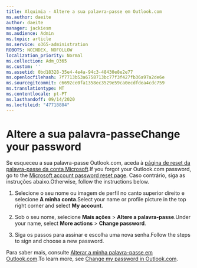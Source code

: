 ```yaml
---
title: Alquimia - Altere a sua palavra-passe em Outlook.com
ms.author: daeite
author: daeite
manager: jackiesm
ms.audience: Admin
ms.topic: article
ms.service: o365-administration
ROBOTS: NOINDEX, NOFOLLOW
localization_priority: Normal
ms.collection: Adm_O365
ms.custom: ''
ms.assetid: 0bd18328-35e4-4e4a-94c3-48430e8e2e77
ms.openlocfilehash: 7f7713b53a6758713bc77f3f427fb36a97a2de6e
ms.sourcegitcommit: c6692ce0fa1358ec3529e59ca0ecdfdea4cdc759
ms.translationtype: MT
ms.contentlocale: pt-PT
ms.lasthandoff: 09/14/2020
ms.locfileid: "47718884"
---
```

# <a name="change-your-password"></a><span data-ttu-id="cab6e-102">Altere a sua palavra-passe</span><span class="sxs-lookup"><span data-stu-id="cab6e-102">Change your password</span></span>

<span data-ttu-id="cab6e-103">Se esqueceu a sua palavra-passe Outlook.com, aceda à [página de reset da palavra-passe da conta Microsoft](https://go.microsoft.com/fwlink/p/?linkid=841909).</span><span class="sxs-lookup"><span data-stu-id="cab6e-103">If you forgot your Outlook.com password, go to the [Microsoft account password reset page](https://go.microsoft.com/fwlink/p/?linkid=841909).</span></span> <span data-ttu-id="cab6e-104">Caso contrário, siga as instruções abaixo.</span><span class="sxs-lookup"><span data-stu-id="cab6e-104">Otherwise, follow the instructions below.</span></span>
  
1. <span data-ttu-id="cab6e-105">Selecione o seu nome ou imagem de perfil no canto superior direito e selecione **A minha conta**.</span><span class="sxs-lookup"><span data-stu-id="cab6e-105">Select your name or profile picture in the top right corner and select **My account**.</span></span> 
    
2. <span data-ttu-id="cab6e-106">Sob o seu nome, selecione **Mais ações**  >  **Altere a palavra-passe**.</span><span class="sxs-lookup"><span data-stu-id="cab6e-106">Under your name, select **More actions** > **Change password**.</span></span> 
    
3. <span data-ttu-id="cab6e-107">Siga os passos para assinar e escolha uma nova senha.</span><span class="sxs-lookup"><span data-stu-id="cab6e-107">Follow the steps to sign and choose a new password.</span></span> 
    
<span data-ttu-id="cab6e-108">Para saber mais, consulte [Alterar a minha palavra-passe em Outlook.com](https://support.office.com/article/2138d690-811c-4545-b2f3-e4dbe80c9735.aspx).</span><span class="sxs-lookup"><span data-stu-id="cab6e-108">To learn more, see [Change my password in Outlook.com](https://support.office.com/article/2138d690-811c-4545-b2f3-e4dbe80c9735.aspx).</span></span>
  

